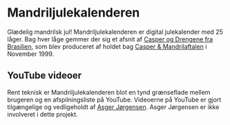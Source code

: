# Mandriljulekalenderen

Glædelig mandrilsk jul! Mandriljulekalenderen er digital julekalender
med 25 låger. Bag hver låge gemmer der sig et afsnit af [Casper og
Drengene fra
Brasilien](https://da.wikipedia.org/wiki/Casper_%26_Drengene_fra_Brasilien),
som blev produceret af holdet bag [Casper &
Mandrilaftalen](https://da.wikipedia.org/wiki/Casper_%26_Mandrilaftalen)
i November 1999.

## YouTube videoer

Rent teknisk er Mandriljulekalenderen blot en tynd grænseflade mellem
brugeren og en afspilningsliste på YouTube. Videoerne på YouTube er
gjort tilgængelige og vedligeholdt af [Asger
Jørgensen](https://www.youtube.com/c/AsgerBj%C3%B8rnJ%C3%B8rgensen/about). Asger
Jørgensen er ikke involveret i dette projekt.


